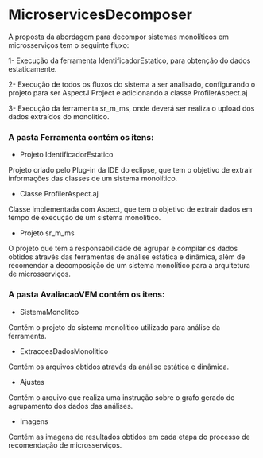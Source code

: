 # MicroservicesDecomposer

A proposta da abordagem para decompor sistemas monolíticos em microsserviços tem o seguinte fluxo:

1- Execução da ferramenta IdentificadorEstatico, para obtenção do dados estaticamente.

2- Execução de todos os fluxos do sistema a ser analisado, configurando o projeto para ser AspectJ Project e adicionando a classe ProfilerAspect.aj

3- Execução da ferramenta sr_m_ms, onde deverá ser realiza o upload dos dados extraídos do monolítico.


### A pasta Ferramenta contém os itens:

- Projeto IdentificadorEstatico

Projeto criado pelo Plug-in da IDE do eclipse, que tem o objetivo de extrair informações das classes de um sistema monolítico.

- Classe ProfilerAspect.aj 

Classe implementada com Aspect, que tem o objetivo de extrair dados em tempo de execução de um sistema monolítico. 

- Projeto sr_m_ms

O projeto que tem a responsabilidade de agrupar e compilar os dados obtidos através das ferramentas de análise estática e dinâmica, além de recomendar a decomposição de um sistema monolítico para a arquitetura de microsserviços.



### A pasta AvaliacaoVEM contém os itens:

- SistemaMonolitco

Contém o projeto do sistema monolítico utilizado para análise da ferramenta.

- ExtracoesDadosMonolitico

Contém os arquivos obtidos através da análise estática e dinâmica.

- Ajustes

Contém o arquivo que realiza uma instrução sobre o grafo gerado do agrupamento dos dados das análises.

- Imagens

Contém as imagens de resultados obtidos em cada etapa do processo de recomendação de microsserviços.



